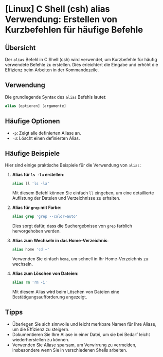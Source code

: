 # [Linux] C Shell (csh) alias Verwendung: Erstellen von Kurzbefehlen für häufige Befehle

## Übersicht
Der `alias` Befehl in C Shell (csh) wird verwendet, um Kurzbefehle für häufig verwendete Befehle zu erstellen. Dies erleichtert die Eingabe und erhöht die Effizienz beim Arbeiten in der Kommandozeile.

## Verwendung
Die grundlegende Syntax des `alias` Befehls lautet:

```csh
alias [optionen] [argumente]
```

## Häufige Optionen
- `-p`: Zeigt alle definierten Aliase an.
- `-d`: Löscht einen definierten Alias.

## Häufige Beispiele
Hier sind einige praktische Beispiele für die Verwendung von `alias`:

1. **Alias für `ls -la` erstellen**:
   ```csh
   alias ll 'ls -la'
   ```
   Mit diesem Befehl können Sie einfach `ll` eingeben, um eine detaillierte Auflistung der Dateien und Verzeichnisse zu erhalten.

2. **Alias für `grep` mit Farbe**:
   ```csh
   alias grep 'grep --color=auto'
   ```
   Dies sorgt dafür, dass die Suchergebnisse von `grep` farblich hervorgehoben werden.

3. **Alias zum Wechseln in das Home-Verzeichnis**:
   ```csh
   alias home 'cd ~'
   ```
   Verwenden Sie einfach `home`, um schnell in Ihr Home-Verzeichnis zu wechseln.

4. **Alias zum Löschen von Dateien**:
   ```csh
   alias rm 'rm -i'
   ```
   Mit diesem Alias wird beim Löschen von Dateien eine Bestätigungsaufforderung angezeigt.

## Tipps
- Überlegen Sie sich sinnvolle und leicht merkbare Namen für Ihre Aliase, um die Effizienz zu steigern.
- Dokumentieren Sie Ihre Aliase in einer Datei, um sie bei Bedarf leicht wiederherstellen zu können.
- Verwenden Sie Aliase sparsam, um Verwirrung zu vermeiden, insbesondere wenn Sie in verschiedenen Shells arbeiten.